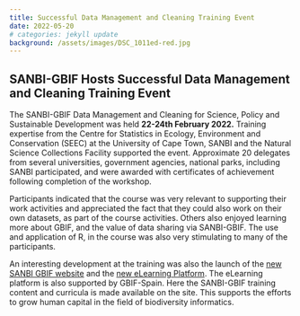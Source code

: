 ```yaml
---
title: Successful Data Management and Cleaning Training Event
date: 2022-05-20
# categories: jekyll update
background: /assets/images/DSC_1011ed-red.jpg
---
```


## SANBI-GBIF Hosts Successful Data Management and Cleaning Training Event ##

The SANBI-GBIF Data Management and Cleaning for Science, Policy and Sustainable Development was held **22-24th February 2022.** 
Training expertise from the Centre for Statistics in Ecology, Environment and Conservation (SEEC) at the University of
Cape Town, SANBI and the Natural Science Collections Facility supported the event.  Approximate 20 delegates from several
universities, government agencies, national parks, including SANBI participated, and were awarded with certificates of
achievement following completion of the workshop. 

Participants indicated that the course was very relevant to supporting their work activities and appreciated the fact that
they could also work on their own datasets, as part of the course activities.  Others also enjoyed learning more about GBIF,
and the value of data sharing via SANBI-GBIF.  The use and application of R, in the course was also very stimulating to many 
of the participants. 

An interesting development at the training was also the launch of the [new SANBI GBIF website](https://www.sanbi-gbif.org/) and the
[new eLearning Platform](https://www.sanbi-gbif.org/e-learning). The eLearning platform is also supported by GBIF-Spain. Here the SANBI-GBIF training content and curricula is made available on the site.  This supports the efforts to grow human capital in the field of biodiversity informatics. 

